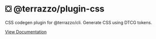 # ⛋ @terrazzo/plugin-css

CSS codegen plugin for @terrazzo/cli. Generate CSS using DTCG tokens.

[View Documentation](https://terrazzo.app/docs/integrations/css)
